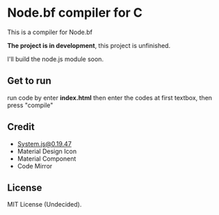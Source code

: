 # Node.bf compiler for C

This is a compiler for Node.bf

**The project is in development**, this project is unfinished.

I'll build the node.js module soon.

## Get to run
run code by enter **index.html** then enter the codes at first textbox, then press "compile"

## Credit
* System.js@0.19.47
* Material Design Icon
* Material Component
* Code Mirror

## License
MIT License (Undecided).
